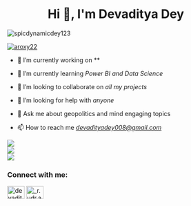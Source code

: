 <h1 align="center">Hi 👋, I'm Devaditya Dey</h1>


<p align="left"> <img src="https://komarev.com/ghpvc/?username=spicdynamicdey123&label=Profile%20views&color=0e75b6&style=flat" alt="spicdynamicdey123" /> </p>

<p align="left"> <a href="https://github.com/ryo-ma/github-profile-trophy"><img src="https://github-profile-trophy.vercel.app/?username=spicdynamicdey123" alt="aroxy22" /></a> </p>

- 🔭 I’m currently working on **

- 🌱 I’m currently learning *Power BI and Data Science*

- 👯 I’m looking to collaborate on *all my projects*

- 🤝 I’m looking for help with *anyone*

- 💬 Ask me about geopolitics and mind engaging topics

- 📫 How to reach me *devadityadey008@gmail.com*



![](https://github-readme-stats.vercel.app/api?username=spicdynamicdeydey123&theme=dracula&hide_border=false&include_all_commits=false&count_private=false)<br/>
![](https://github-readme-streak-stats.herokuapp.com/?user=spicdynamicdey123&theme=dracula&hide_border=false)<br/>
![](https://github-readme-stats.vercel.app/api/top-langs/?username=spicdynamicdey123&theme=dracula&hide_border=false&include_all_commits=false&count_private=false&layout=compact)



<h3 align="left">Connect with me:</h3>
<p align="left">
<a href="https://www.linkedin.com/in/devadityadey/" target="blank"><img align="center" src="https://raw.githubusercontent.com/rahuldkjain/github-profile-readme-generator/master/src/images/icons/Social/linked-in-alt.svg" alt="devadityadey" height="30" width="40" /></a>
<a href="https://instagram.com/_r.udr.a_" target="blank"><img align="center" src="https://raw.githubusercontent.com/rahuldkjain/github-profile-readme-generator/master/src/images/icons/Social/instagram.svg" alt="_r.udr.a_" height="30" width="40" /></a>
</p>
